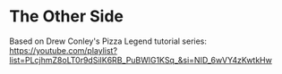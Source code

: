# The Other Side
Based on Drew Conley's Pizza Legend tutorial series: https://youtube.com/playlist?list=PLcjhmZ8oLT0r9dSiIK6RB_PuBWlG1KSq_&si=NID_6wVY4zKwtkHw